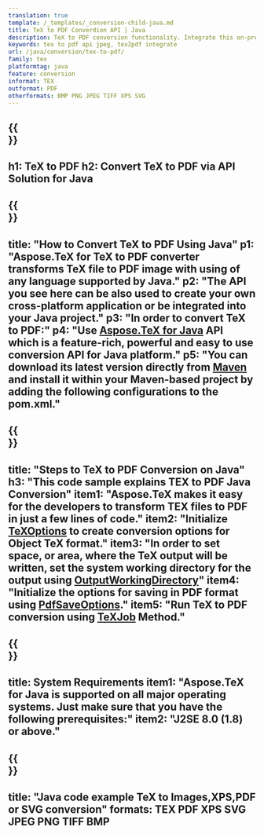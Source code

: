 ```yaml
---
translation: true
template: /_templates/_conversion-child-java.md
title: TeX to PDF Converdion API | Java 
description: TeX to PDF conversion functionality. Integrate this on-premise Java library into your project or use cross-platform applications to convert TeX to PDF.
keywords: tex to pdf api jpeg, tex2pdf integrate
url: /java/conversion/tex-to-pdf/
family: tex
platformtag: java
feature: conversion
informat: TEX
outformat: PDF
otherformats: BMP PNG JPEG TIFF XPS SVG
---
```



{{<section banner>}}
---
h1: TeX to PDF
h2: Convert TeX to PDF via API Solution for Java
---

{{<section overview>}}
---
title: "How to Convert TeX to PDF Using Java"
p1: "Aspose.TeX for TeX to PDF converter transforms TeX file to PDF image with using of any language supported by Java."
p2: "The API you see here can be also used to create your own cross-platform application or be integrated into your Java project."
p3: "In order to convert TeX to PDF:"
p4: "Use [Aspose.TeX for Java](https://products.aspose.com/tex/java) API which is a feature-rich, powerful and easy to use conversion API for Java platform."
p5: "You can download its latest version directly from [Maven](https://repository.aspose.com/webapp/#/artifacts/browse/tree/General/repo/com/aspose/aspose-tex) and install it within your Maven-based project by adding the following configurations to the pom.xml."
---

{{<section feature1>}}
---
title: "Steps to TeX to PDF Conversion on Java"
h3: "This code sample explains TEX to PDF Java Conversion"
item1: "Aspose.TeX makes it easy for the developers to transform TEX files to PDF in just a few lines of code."
item2: "Initialize [TeXOptions](https://reference.aspose.com/tex/java/com.aspose.tex/TeXOptions) to create conversion options for Object TeX format."
item3: "In order to set space, or area, where the TeX output will be written, set the system working directory for the output using [OutputWorkingDirectory](https://reference.aspose.com/tex/java/com.aspose.tex/TeXOptions#getOutputWorkingDirectory--)"
item4: "Initialize the options for saving in PDF format using [PdfSaveOptions](https://reference.aspose.com/tex/java/com.aspose.tex.rendering/PdfSaveOptions)."
item5: "Run TeX to PDF conversion using [TeXJob](https://reference.aspose.com/tex/java/com.aspose.tex/TeXJob) Method."
---

{{<section feature2>}}
---
title: System Requirements
item1: "Aspose.TeX for Java is supported on all major operating systems. Just make sure that you have the following prerequisites:"
item2: "J2SE 8.0 (1.8) or above."
---

{{<section widget>}}
---
title: "Java code example TeX to Images,XPS,PDF or SVG conversion"
formats: TEX PDF XPS SVG JPEG PNG TIFF BMP
---